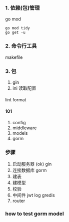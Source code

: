 ### 1. 依赖(包)管理
go mod
```
go mod tidy
go get -u
```
### 2. 命令行工具
makefile

### 3. 包
1. gin
2. ini 读取配置
####
lint
format

#### 101
1. config
2. middleware
3. models
4. gorm


### 步骤
1. 启动服务器 (ok) gin
2. 连接数据库 gorm
3. 建表
4. 建模型
5. 校验
6. 中间件 jwt log gredis
7. router

### how to test gorm model
